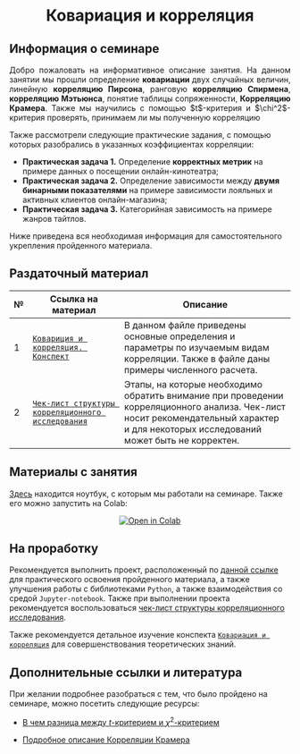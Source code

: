 # <div align = 'center'> Ковариация и корреляция </div>


## Информация о семинаре

<p align='justify'> Добро пожаловать на информативное описание занятия. На данном занятии мы прошли определение <b> ковариации </b> двух случайных величин, линейную <b>корреляцию Пирсона</b>, ранговую <b>корреляцию Спирмена</b>, <b>корреляцию Мэтьюнса</b>, понятие таблицы сопряженности, <b>Корреляцию Крамера</b>. Также мы научились с помощью $t$-критерия и $\chi^2$-критерия проверять, принимаем ли мы полученную корреляцию  </p>

Также рассмотрели следующие практические задания, с помощью которых разобрались в указанных коэффициентах корреляции:
- **Практическая задача 1.** Определение **корректных метрик** на примере данных о посещении онлайн-кинотеатра;
- **Практическая задача 2.** Определение зависимости между **двумя бинарными показателями** на примере зависимости лояльных и активных клиентов онлайн-магазина;
- **Практическая задача 3.** Категорийная зависимость на примере жанров тайтлов.

Ниже приведена вся необходимая информация для самостоятельного укрепления пройденного материала.

## Раздаточный материал

| № | Ссылка на материал | Описание |
| --- | ------------- | ----------- |
| 1 | [`Ковариция и корреляция. Конспект`](/Correl/konspect.pdf) | В данном файле приведены основные определения и параметры по изучаемым видам корреляции. Также в файле даны примеры численного расчета. |
| 2 | [`Чек-лист структуры корреляционного исследования`](Correl/check-list.md) | Этапы, на которые необходимо обратить внимание при проведении корреляционного анализа. Чек-лист носит рекомендательный характер и для некоторых исследований может быть не корректен. |

## Материалы с занятия

[Здесь](/Correl/open_ur_2.ipynb) находится ноутбук, с которым мы работали на семинаре. Также его можно запустить на Colab: <div align="center"> <a href="https://colab.research.google.com/github/marashot96/Lections/blob/main/Correl/open_ur_2.ipynb" target="_blank"> <img src="https://colab.research.google.com/assets/colab-badge.svg" alt="Open in Colab"/>
</a> </div>


## На проработку

Рекомендуется выполнить проект, расположенный по [данной ссылке](/Correl/01_homework.md) для практического освоения пройденного материала, а также улучшения работы с библиотеками `Python`, а также взаимодействия со средой `Jupyter-notebook`. Также при выполнении проекта рекомендуется воспользоваться [чек-лист структуры корреляционного исследования](Correl/check-list.md).

Также рекомендуется детальное изучение конспекта [`Ковариация и корреляция`](/Correl/konspect.pdf) для совершенствования теоретических знаний.

## Дополнительные ссылки и литература
При желании подробнее разобраться с тем, что было пройдено на семинаре, можно посетить следующие ресурсы:

- [В чем разница между $t$-критерием и $\chi^2$-критерием](https://ru.statisticseasily.com/Т-тест-против-теста-хи-квадрат/)
  
- [ Подробное описание Корреляции Крамера ](https://ru.statisticseasily.com/Крамерс-В./)


